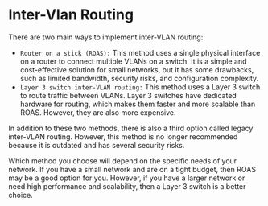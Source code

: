 # Inter-Vlan Routing
There are two main ways to implement inter-VLAN routing:

- `Router on a stick (ROAS):` This method uses a single physical interface on a router to connect multiple VLANs on a switch. It is a simple and cost-effective solution for small networks, but it has some drawbacks, such as limited bandwidth, security risks, and configuration complexity.
- `Layer 3 switch inter-VLAN routing:` This method uses a Layer 3 switch to route traffic between VLANs. Layer 3 switches have dedicated hardware for routing, which makes them faster and more scalable than ROAS. However, they are also more expensive.

In addition to these two methods, there is also a third option called legacy inter-VLAN routing. However, this method is no longer recommended because it is outdated and has several security risks.

Which method you choose will depend on the specific needs of your network. If you have a small network and are on a tight budget, then ROAS may be a good option for you. However, if you have a larger network or need high performance and scalability, then a Layer 3 switch is a better choice.